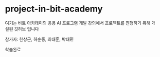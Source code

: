 # project-in-bit-academy
여기는 비트 아카데미의 응용 AI 프로그램 개발 강의에서 프로젝트를 진행하기 위해 개설된 깃허브 입니다

참가자: 한상근, 허순종, 최태훈, 박태민

학습완료

